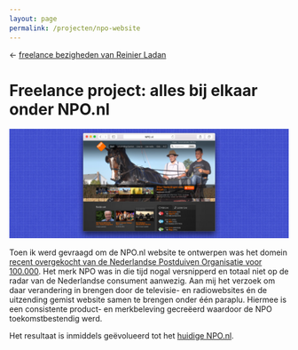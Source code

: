 ```yaml
---
layout: page
permalink: /projecten/npo-website
---
```


← [freelance bezigheden van Reinier Ladan](/freelance)

# Freelance project: alles bij elkaar onder NPO.nl

![Het ontwerp van npo.nl](/assets/npo-banner.jpg)

Toen ik werd gevraagd om de NPO.nl website te ontwerpen was het domein [recent overgekocht van de Nederlandse Postduiven Organisatie voor 100.000](https://www.nu.nl/internet/2778791/publieke-omroep-koopt-nponl-100000-euro.html). Het merk NPO was in die tijd nogal versnipperd en totaal niet op de radar van de Nederlandse consument aanwezig. Aan mij het verzoek om daar verandering in brengen door de televisie- en radiowebsites én de uitzending gemist website samen te brengen onder één paraplu. Hiermee is een consistente product- en merkbeleving gecreëerd waardoor de NPO toekomstbestendig werd.

Het resultaat is inmiddels geëvolueerd tot het [huidige NPO.nl](https://npo.nl).
